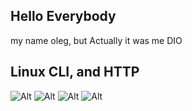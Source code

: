 ## Hello Everybody 
my name oleg, but Actually it was me DIO

## Linux CLI, and HTTP
![Alt](./assets/task_linux_cli/Screenshot_2022-07-23_21_24_57.png)
![Alt](./assets/task_linux_cli/Screenshot_2022-07-23_21_41_19.png)
![Alt](/assets/task_linux_cli/Screenshot_2022-07-23_21_57_25.png)
![Alt](ssets/task_linux_cli/Screenshot_2022-07-23_22_02_33.png)
